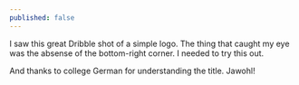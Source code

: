 ```yaml
---
published: false
---
```


I saw this great Dribble shot of a simple logo. The thing that caught my eye was the absense of the bottom-right corner. I needed to try this out. 



And thanks to college German for understanding the title. Jawohl!